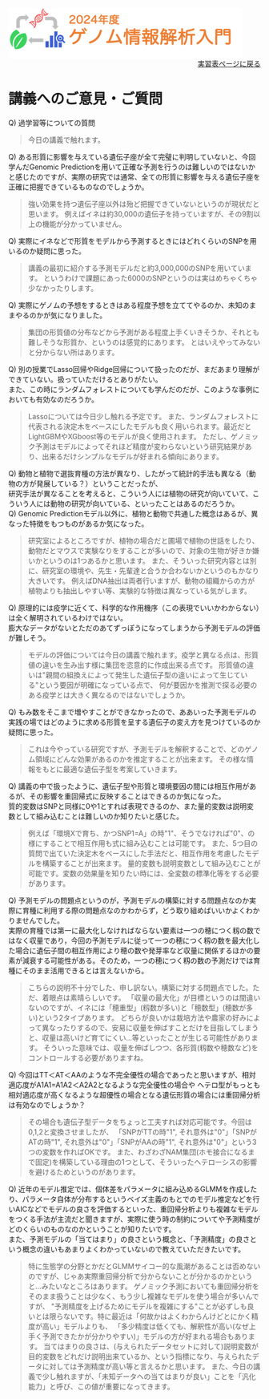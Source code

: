 <img src="https://github.com/CropEvol/lecture/blob/master/textbook_2024/images/logo.png?raw=true" alt="2024年度ゲノム情報解析入門" height="100px" align="middle">

<div align="right"><a href="https://github.com/CropEvol/lecture#section2">実習表ページに戻る</a></div>

# 講義へのご意見・ご質問

Q) 過学習等についての質問

> 今日の講義で触れます。

Q) ある形質に影響を与えている遺伝子座が全て完璧に判明していないと、今回学んだGenomic Predictionを用いて正確な予測を行うのは難しいのではないかと感じたのですが、実際の研究では通常、全ての形質に影響を与える遺伝子座を正確に把握できているものなのでしょうか。

> 強い効果を持つ遺伝子座以外は殆ど把握できていないというのが現状だと思います。
> 例えばイネは約30,000の遺伝子を持っていますが、その9割以上の機能が分かっていません。

Q) 実際にイネなどで形質をモデルから予測するときにはどれくらいのSNPを用いるのか疑問に思った。

> 講義の最初に紹介する予測モデルだと約3,000,000のSNPを用いています。
> というわけで課題にあった6000のSNPというのは実はめちゃくちゃ少なかったりします。

Q) 実際にゲノムの予想をするときはある程度予想を立ててやるのか、未知のままやるのかが気になりました。

> 集団の形質値の分布などから予測がある程度上手くいきそうか、それとも難しそうな形質か、というのは感覚的にあります。
> とはいえやってみないと分からない所はあります。

Q) 別の授業でLasso回帰やRidge回帰について扱ったのだが、まだあまり理解ができていない。扱っていただけるとありがたい。<br>
また、この時にランダムフォレストについても学んだのだが、このような事例においても有効なのだろうか。

> Lassoについては今日少し触れる予定です。
> また、ランダムフォレストに代表される決定木をベースにしたモデルも良く用いられます。最近だとLightGBMやXGboost等のモデルが良く使用されます。
> ただし、ゲノミック予測はモデルによってそれほど精度が変わらないという研究結果があり、出来るだけシンプルなモデルが好まれる傾向にあります。

Q) 動物と植物で選抜育種の方法が異なり、したがって統計的手法も異なる（動物の方が発展している？）ということだったが、<br>
研究手法が異なることを考えると、こういう人には植物の研究が向いていて、こういう人には動物の研究が向いている、といったことはあるのだろうか。<br>
Q) Genomic Predictionモデル以外に、植物と動物で共通した概念はあるが、異なった特徴をもつものがあるか気になった。

> 研究室によるところですが、植物の場合だと圃場で植物の世話をしたり、動物だとマウスで実験なりをすることが多いので、対象の生物が好きか嫌いかというのは1つあるかと思います。
> また、そういった研究内容とは別に、研究室の環境や、先生・先輩達と合うか合わないかというのもかなり大きいです。
> 例えばDNA抽出は両者行いますが、動物の組織からの方が植物よりも抽出しやすい等、実験的な特徴は異なっている気がします。

Q) 原理的には疫学に近くて、科学的な作用機序（この表現でいいかわからない）は全く解明されているわけではない。<br>
膨大なデータがないとただのあてずっぽうになってしまうから予測モデルの評価が難しそう。

> モデルの評価については今日の講義で触れます。疫学と異なる点は、形質値の違いを生み出す様に集団を恣意的に作成出来る点です。
> 形質値の違いは"親間の組換えによって発生した遺伝子型の違いによって生じている"という要因が明確になっている点で、
> 何が要因かを推測で探る必要のある疫学とは大きく異なるのではないでしょうか。

Q) もみ数をそこまで増やすことができなかったので、ああいった予測モデルの実践の場ではどのように求める形質を呈する遺伝子の変え方を見つけているのか疑問に思った。

> これは今やっている研究ですが、予測モデルを解釈することで、どのゲノム領域にどんな効果があるのかを推定することが出来ます。
> その様な情報をもとに最適な遺伝子型を考案していきます。

Q) 講義の中で扱ったように、遺伝子型や形質と環境要因の間には相互作用があるが、その影響を重回帰式に反映することはできるのか気になった。<br>
質的変数はSNPと同様に0や1とすれば表現できるのか、また量的変数は説明変数として組み込むことは難しいのか知りたいと感じた。

> 例えば「環境Xで育ち、かつSNP1=A」の時"1"、そうでなければ"0"、の様にすることで相互作用も式に組み込むことは可能です。
> また、5つ目の質問で出ていた決定木をベースにした手法だと、相互作用を考慮したモデルを構築することが出来ます。
> 量的変数も説明変数として組み込むことが可能です。変数の効果量を知りたい時には、全変数の標準化等をする必要があります。

Q) 予測モデルの問題点というのが，予測モデルの構築に対する問題点なのか実際に育種に利用する際の問題点なのかわからず，どう取り組めばいいかよくわかりませんでした。<br>
実際の育種では第一に最大化しなければならない要素は一つの穂につく籾の数ではなく収量であり，今回の予測モデルに従って一つの穂につく籾の数を最大化した場合に遺伝子間の相互作用により穂の数や発芽率など収量に関係するほかの要素が減衰する可能性がある。そのため，一つの穂につく籾の数の予測だけでは育種にそのまま活用できるとは言えないから。

> こちらの説明不十分でした、申し訳ない。構築に対する問題点でした。ただ、着眼点は素晴らしいです。
> 「収量の最大化」が目標というのは間違いないのですが、イネには「穂重型」(籾数が多い)と「穂数型」(穂数が多い)という2タイプあります。
> どちらが良いかは栽培方法や農家の好みによって異なったりするので、安易に収量を伸ばすことだけを目指してしまうと、収量は高いけど育てにくい…等といったことが生じる可能性があります。
> そういった意味では、収量を伸ばしつつ、各形質(籾数や穂数など)をコントロールする必要がありますね。

Q) 今回はTT＜AT＜AAのような不完全優性の場合であったと思いますが、相対適応度がA1A1=A1A2＜A2A2となるような完全優性の場合や
ヘテロ型がもっとも相対適応度が高くなるような超優性の場合となる遺伝形質の場合には重回帰分析は有効なのでしょうか？

> その場合も遺伝子型データをちょっと工夫すれば対応可能です。今回は0,1,2と変換させましたが、
> 「SNPがTTの時"1", それ意外は"0"」「SNPがATの時"1", それ意外は"0"」「SNPがAAの時"1", それ意外は"0"」という3つの変数を作ればOKです。
> また、わざわざNAM集団(ホモ接合になるまで固定)を構築している理由の1つとして、そういったヘテローシスの影響を避けるためというのがあります。

Q) 近年のモデル推定では、個体差をパラメータに組み込めるGLMMを作成したり、パラメータ自体が分布するというベイズ主義のもとでのモデル推定などを行いAICなどでモデルの良さを評価するといった、重回帰分析よりも複雑なモデルをつくる手法が主流だと聞きますが、実際に使う時の制約についてや予測精度がどのくらいのものなのかということが知りたいです。<br>
また、予測モデルの「当てはまり」の良さという概念と、「予測精度」の良さという概念の違いもあまりよくわかっていないので教えていただきたいです。

> 特に生態学の分野とかだとGLMMサイコー的な風潮があることは否めないのですが、じゃあ実際重回帰分析で分からないことが分かるのかというと…みたいなところはあります。
> ゲノミック予測においても重回帰分析をそのまま扱うことは少なく、もう少し複雑なモデルを使う場合が多いんですが、
> "予測精度を上げるためにモデルを複雑にする"ことが必ずしも良いとは限らないです。特に最近は「何故かはよくわからんけどとにかく精度が高い」モデルよりも、
> 「多少精度は低くても、解釈性が高い(なぜ上手く予測できたかが分かりやすい)」モデルの方が好まれる場合もあります。
> 当てはまりの良さは、(与えられたデータセットに対して)説明変数が目的変数をどれだけ説明出来ているか、という指標になり、与えられたデータに対しては予測精度が高い等と言えるかと思います。
> また、今日の講義で少し触れますが、「未知データへの当てはまりが良い」ことを「汎化能力」と呼び、この値が重要になってきます。
